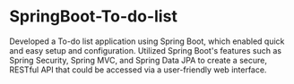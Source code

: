 # SpringBoot-To-do-list
Developed a To-do list application using Spring Boot, which enabled quick and easy setup and configuration. Utilized Spring Boot's features such as Spring Security, Spring MVC, and Spring Data JPA to create a secure, RESTful API that could be accessed via a user-friendly web interface.
